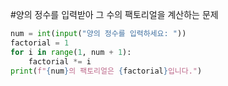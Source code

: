 #양의 정수를 입력받아 그 수의 팩토리얼을 계산하는 문제

```py
num = int(input("양의 정수를 입력하세요: "))
factorial = 1
for i in range(1, num + 1):
    factorial *= i
print(f"{num}의 팩토리얼은 {factorial}입니다.")
```
